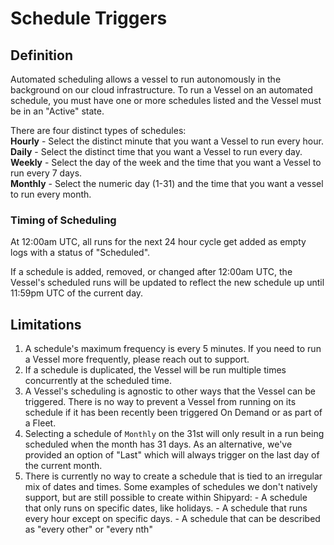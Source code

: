 # Schedule Triggers

## Definition

Automated scheduling allows a vessel to run autonomously in the background on our cloud infrastructure. To run a Vessel on an automated schedule, you must have one or more schedules listed and the Vessel must be in an "Active" state.

There are four distinct types of schedules:  
**Hourly** - Select the distinct minute that you want a Vessel to run every hour.  
**Daily** - Select the distinct time that you want a Vessel to run every day.  
**Weekly** - Select the day of the week and the time that you want a Vessel to run every 7 days.  
**Monthly** - Select the numeric day \(1-31\) and the time that you want a vessel to run every month.

### Timing of Scheduling <a id="timing-of-scheduling"></a>

At 12:00am UTC, all runs for the next 24 hour cycle get added as empty logs with a status of "Scheduled".

If a schedule is added, removed, or changed after 12:00am UTC, the Vessel's scheduled runs will be updated to reflect the new schedule up until 11:59pm UTC of the current day.  


## Limitations

1. A schedule's maximum frequency is every 5 minutes. If you need to run a Vessel more frequently, please reach out to support.
2. If a schedule is duplicated, the Vessel will be run multiple times concurrently at the scheduled time.
3. A Vessel's scheduling is agnostic to other ways that the Vessel can be triggered. There is no way to prevent a Vessel from running on its schedule if it has been recently been triggered On Demand or as part of a Fleet.
4. Selecting a schedule of `Monthly`  on the 31st will only result in a run being scheduled when the month has 31 days. As an alternative, we've provided an option of "Last" which will always trigger on the last day of the current month. 
5. There is currently no way to create a schedule that is tied to an irregular mix of dates and times. Some examples of schedules we don't natively support, but are still possible to create within Shipyard:  - A schedule that only runs on specific dates, like holidays. - A schedule that runs every hour except on specific days. - A schedule that can be described as "every other" or "every nth" 

